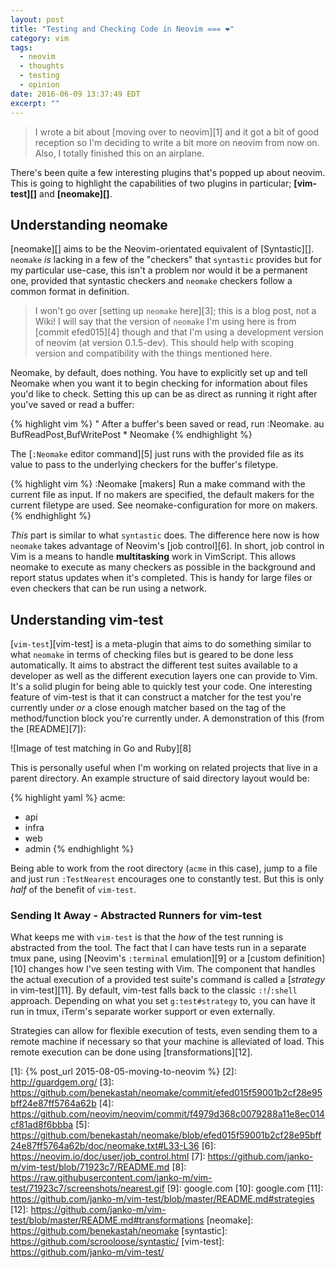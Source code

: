 ```yaml
---
layout: post
title: "Testing and Checking Code in Neovim === ❤️"
category: vim
tags:
  - neovim
  - thoughts
  - testing
  - opinion
date: 2016-06-09 13:37:49 EDT
excerpt: ""
---
```


> I wrote a bit about [moving over to neovim][1] and it got a bit of good
> reception so I'm deciding to write a bit more on neovim from now on.
> Also, I totally finished this on an airplane.

There's been quite a few interesting plugins that's popped up about neovim.
This is going to highlight the capabilities of two plugins in particular;
**[vim-test][]** and **[neomake][]**. 

## Understanding neomake

[neomake][] aims to be the Neovim-orientated equivalent of [Syntastic][].
`neomake` _is_ lacking in a few of the "checkers" that `syntastic` provides
but for my particular use-case, this isn't a problem nor would it be a
permanent one, provided that syntastic checkers and `neomake` checkers follow a
common format in definition.

> I won't go over [setting up `neomake` here][3]; this is a blog post, not a Wiki!
> I will say that the version of `neomake` I'm using here is from [commit
> efed015][4] though and that I'm using a development version of neovim (at
> version 0.1.5-dev). This should help with scoping version and compatibility with
> the things mentioned here.

Neomake, by default, does nothing. You have to explicitly set up and tell
Neomake when you want it to begin checking for information about files you'd
like to check. Setting this up can be as direct as running it right after you've
saved or read a buffer:

{% highlight vim %}
" After a buffer's been saved or read, run :Neomake.
au BufReadPost,BufWritePost * Neomake
{% endhighlight %}

The [`:Neomake` editor command][5] just runs with the provided file as its value
to pass to the underlying checkers for the buffer's filetype. 

{% highlight vim %}
:Neomake [makers]       Run a make command with the current file as input. If
                        no makers are specified, the default makers for the
                        current filetype are used. See neomake-configuration
                        for more on makers.
{% endhighlight %}

_This_ part is similar to what `syntastic` does. The difference here now is how
`neomake` takes advantage of Neovim's [job control][6]. In short, job control in
Vim is a means to handle **multitasking** work in VimScript. This allows neomake to
execute as many checkers as possible in the background and report status updates when
it's completed. This is handy for large files or even checkers that can be run
using a network.

## Understanding vim-test

[`vim-test`][vim-test] is a meta-plugin that aims to do something similar to
what `neomake` in terms of checking files but is geared to be done less
automatically. It aims to abstract the different test suites available to a
developer as well as the different execution layers one can provide to Vim. It's
a solid plugin for being able to quickly test your code. One interesting feature
of vim-test is that it can construct a matcher for the test you're currently
under _or_ a close enough matcher based on the tag of the method/function block
you're currently under. A demonstration of this (from the [README][7]):

![Image of test matching in Go and Ruby][8]

This is personally useful when I'm working on related projects that live in a
parent directory. An example structure of said directory layout would be:

{% highlight yaml %}
acme:
 - api
 - infra
 - web
 - admin
{% endhighlight %}

Being able to work from the root directory (`acme` in this case), jump to a file
and just run `:TestNearest` encourages one to constantly test. But this is only
_half_ of the benefit of `vim-test`.

### Sending It Away - Abstracted Runners for vim-test

What keeps me with `vim-test` is that the _how_ of the test running is
abstracted from the tool. The fact that I can have tests run in a separate tmux
pane, using [Neovim's `:terminal` emulation][9] or a [custom definition][10]
changes how I've seen testing with Vim. The component that handles the actual
execution of a provided test suite's command is called a
[_strategy_ in vim-test][11]. By default, vim-test falls back to the classic
`:!`/`:shell` approach. Depending on what you set `g:test#strategy` to, you can
have it run in tmux, iTerm's separate worker support or even externally.

Strategies can allow for flexible execution of tests, even sending them to a
remote machine if necessary so that your machine is alleviated of load. This
remote execution can be done using [transformations][12].

[1]: {% post_url 2015-08-05-moving-to-neovim %}
[2]: http://guardgem.org/
[3]: https://github.com/benekastah/neomake/commit/efed015f59001b2cf28e95bff24e87ff5764a62b
[4]: https://github.com/neovim/neovim/commit/f4979d368c0079288a11e8ec014cf81ad8f6bbba
[5]: https://github.com/benekastah/neomake/blob/efed015f59001b2cf28e95bff24e87ff5764a62b/doc/neomake.txt#L33-L36
[6]: https://neovim.io/doc/user/job_control.html
[7]: https://github.com/janko-m/vim-test/blob/71923c7/README.md
[8]: https://raw.githubusercontent.com/janko-m/vim-test/71923c7/screenshots/nearest.gif
[9]: google.com
[10]: google.com
[11]: https://github.com/janko-m/vim-test/blob/master/README.md#strategies
[12]: https://github.com/janko-m/vim-test/blob/master/README.md#transformations
[neomake]: https://github.com/benekastah/neomake
[syntastic]: https://github.com/scrooloose/syntastic/
[vim-test]: https://github.com/janko-m/vim-test/
